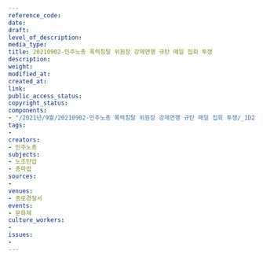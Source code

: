 ```yaml
---
reference_code: 
date: 
draft: 
level_of_description: 
media_type: 
title: 20210902-민주노총 폭력침탈 위원장 강제연행 규탄 매일 집회 투쟁
description: 
weight: 
modified_at: 
created_at: 
link: 
public_access_status: 
copyright_status: 
components:
- "/2021년/9월/20210902-민주노총 폭력침탈 위원장 강제연행 규탄 매일 집회 투쟁/_1D21364.jpg"
tags:
- 
creators:
- 민주노총
subjects:
- 노조탄압
- 총파업
sources:
- 
venues:
- 종로경찰서
events:
- 문화제
culture_workers:
- 
issues:
- 
---
```

